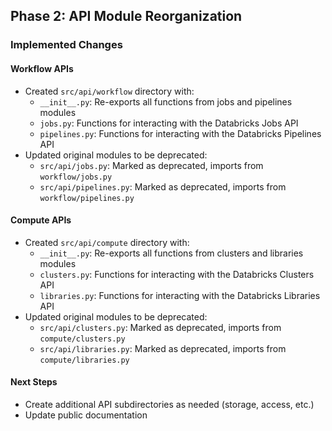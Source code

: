 ## Phase 2: API Module Reorganization

### Implemented Changes

#### Workflow APIs
- Created `src/api/workflow` directory with:
  - `__init__.py`: Re-exports all functions from jobs and pipelines modules
  - `jobs.py`: Functions for interacting with the Databricks Jobs API
  - `pipelines.py`: Functions for interacting with the Databricks Pipelines API
- Updated original modules to be deprecated:
  - `src/api/jobs.py`: Marked as deprecated, imports from `workflow/jobs.py`
  - `src/api/pipelines.py`: Marked as deprecated, imports from `workflow/pipelines.py`

#### Compute APIs
- Created `src/api/compute` directory with:
  - `__init__.py`: Re-exports all functions from clusters and libraries modules
  - `clusters.py`: Functions for interacting with the Databricks Clusters API
  - `libraries.py`: Functions for interacting with the Databricks Libraries API
- Updated original modules to be deprecated:
  - `src/api/clusters.py`: Marked as deprecated, imports from `compute/clusters.py`
  - `src/api/libraries.py`: Marked as deprecated, imports from `compute/libraries.py`

#### Next Steps
- Create additional API subdirectories as needed (storage, access, etc.)
- Update public documentation 